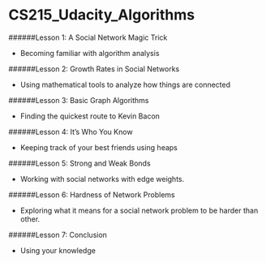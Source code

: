 CS215_Udacity_Algorithms
========================

######Lesson 1: A Social Network Magic Trick

 * Becoming familiar with algorithm analysis

######Lesson 2: Growth Rates in Social Networks

 * Using mathematical tools to analyze how things are connected

######Lesson 3: Basic Graph Algorithms

 * Finding the quickest route to Kevin Bacon

######Lesson 4: It’s Who You Know

 * Keeping track of your best friends using heaps

######Lesson 5: Strong and Weak Bonds

 * Working with social networks with edge weights.

######Lesson 6: Hardness of Network Problems

 * Exploring what it means for a social network problem to be harder than other.

######Lesson 7: Conclusion

 * Using your knowledge
